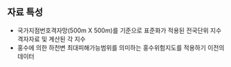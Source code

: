 ## 자료 특성
* 국가지점번호격자망(500m X 500m)를 기준으로 표준화가 적용된 전국단위 지수 격자자료 및 계산된 각 지수
* 홍수에 의한 하천변 최대피해가능범위를 의미하는 홍수위험지도를 적용하기 이전의 데이터
